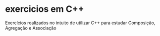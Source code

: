 # exercicios  em  C++
Exercícios realizados no intuito de utilizar C++ para estudar Composição, Agregação e Associação
